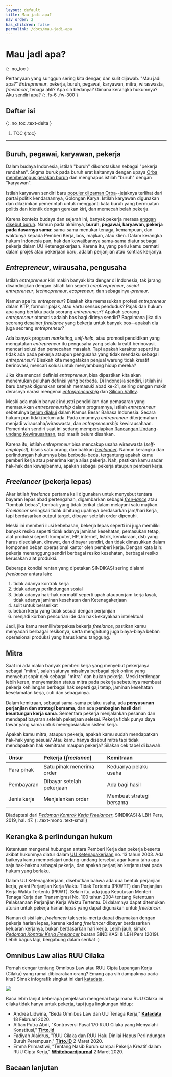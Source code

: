 ```yaml
---
layout: default
title: Mau jadi apa?
nav_order: 2
has_children: false
permalink: /docs/mau-jadi-apa
---
```


# Mau jadi apa?
{: .no_toc }

Pertanyaan yang sungguh sering kita dengar, dan sulit dijawab. "Mau jadi apa?" _Entrepreneur_, pekerja, buruh, pegawai, karyawan, mitra, wiraswasta, _freelancer_, tenaga ahli? Apa sih bedanya? Gimana kerangka hukumnya? Aku sendiri apa?
{: .fs-6 .fw-300 }

## Daftar isi
{: .no_toc .text-delta }

1. TOC
{:toc}

---

## Buruh, pegawai, karyawan, pekerja

Dalam budaya Indonesia, istilah "buruh" dikonotasikan sebagai "pekerja rendahan". Stigma buruk pada buruh erat kaitannya dengan upaya [Orba memberangus gerakan buruh](https://tirto.id/sejarah-orde-baru-melarang-peringatan-hari-buruh-ePJi) dan menghapus istilah "buruh" dengan "karyawan".

Istilah karyawan sendiri baru [populer di zaman Orba](https://historia.id/ekonomi/articles/asal-usul-istilah-karyawan-P7xaE)--jejaknya terlihat dari partai politik kendaraannya, Golongan Karya. Istilah karyawan digunakan dan dilazimkan pemerintah untuk mengganti kata buruh yang bermuatan politis dan identik dengan gerakan kiri, dan memecah belah pekerja.

Karena konteks budaya dan sejarah ini, banyak pekerja merasa [enggan disebut buruh](https://www.vice.com/id_id/article/59jxpx/ngobrol-bersama-anak-muda-pekerja-kerah-putih-yang-gamang-disebut-buruh). Namun pada akhirnya, **buruh, pegawai, karyawan, pekerja pada dasarnya sama**: sama-sama menukar tenaga, kemampuan, dan waktunya kepada Pemberi Kerja, bos, majikan, atau klien. Dalam kerangka hukum Indonesia pun, hak dan kewajibannya sama-sama diatur sebagai pekerja dalam UU Ketenagakerjaan. Karena itu, yang perlu kamu cermati dalam projek atau pekerjaan baru, adalah perjanjian atau kontrak kerjanya.

## _Entrepreneur_, wirausaha, pengusaha

Istilah _entrepreneur_ kini makin banyak kita dengar di Indonesia, tak jarang disandingkan dengan istilah lain seperti _creativepreneur_, _social entrepreneur_, _technopreneur_, _ecopreneur_, dan sebagainya-_preneur_.

Namun apa itu _entrepeneur_? Bisakah kita memasukkan profesi _entrepreneur_ dalam KTP, formulir pajak, atau kartu sensus penduduk? Pajak dan hukum apa yang berlaku pada seorang _entrepreneur_? Apakah seorang _entrepreneur_ otomatis adalah bos bagi dirinya sendiri? Bagaimana jika dia seorang desainer _freelance_ yang bekerja untuk banyak bos--apakah dia juga seorang _entrepreneur_?

Ada banyak program _marketing_, _self-help_, atau promosi pendidikan yang mengatakan _entrepreneur_ itu pengusaha yang selalu kreatif berinovasi, mencari solusi dan pemecahan masalah. Tapi apakah karakter seperti itu tidak ada pada pekerja ataupun pengusaha yang tidak mendaku sebagai _entrepreneur_? Bisakah kita mengatakan penjual warung tidak kreatif berinovasi, mencari solusi untuk menyambung hidup mereka?

Jika kita mencari definisi _entrepreneur_, bisa dipastikan kita akan menemukan puluhan definisi yang berbeda. Di Indonesia sendiri, istilah ini baru banyak digunakan setelah memasuki abad ke-21, seiring dengan makin derasnya narasi mengenai [_entrepreneurship_](https://www.wired.com/2013/11/silicon-valley-isnt-a-meritocracy-and-the-cult-of-the-entrepreneur-holds-people-back/) dan [Silicon Valley](https://link.springer.com/chapter/10.1057/9780230583603_3).

Meski ada makin banyak industri pendidikan dan pemasaran yang memasukkan _entrepreneurship_ dalam programnya, istilah _entrepreneur_ sebetulnya [belum diakui](https://kbbi.kemdikbud.go.id/entri/entrepreneur) dalam Kamus Besar Bahasa Indonesia. Secara hukum pun tidak/belum ada. Pada umumnya _entrepreneur_ diterjemahan menjadi wirausaha/wiraswasta, dan _entrepreneurship_ kewirausahaan. Pemerintah sendiri saat ini sedang mempersiapkan [Rancangan Undang](https://analisis.kontan.co.id/news/mengulas-ruu-kewirausahaan-nasional)-[undang Kewirausahaan](http://www.dpr.go.id/dokakd/dokumen/RJ2-20151210-040422-8650.pdf), tapi masih belum disahkan. 

Karena itu, istilah _entrepreneur_ bisa mencakup usaha wiraswasta (_self-employed_), bisnis satu orang, dan bahkan [_freelancer_](#freelancer). Namun kerangka dan perlindungan hukumnya bisa berbeda-beda, tergantung apakah kamu pemberi kerja atau penerima kerja alias pekerja. Nah, pastikan kamu sadar hak-hak dan kewajibanmu, apakah sebagai pekerja ataupun pemberi kerja.

## _Freelancer_ (pekerja lepas)

Akar istilah _freelance_ pertama kali digunakan untuk menyebut tentara bayaran lepas abad pertengahan, digambarkan sebagai [_free-lance_](https://www.merriam-webster.com/words-at-play/freelance-origin-meaning) atau "tombak bebas", tombak yang tidak terikat dalam melayani satu majikan. _Freelancer_ seringkali tidak dihitung upahnya berdasarkan jam/hari kerja, tapi berdasarkan output target, dibayar setelah order dipenuhi.

Meski ini memberi ilusi kebebasan, bekerja lepas seperti ini juga memiliki banyak resiko seperti tidak adanya jaminan kesehatan, pemasukan tetap, alat produksi seperti komputer, HP, internet, listrik, kendaraan, dsb yang harus disediakan, dirawat, dan dibayar sendiri, dan tidak dimasukkan dalam komponen beban operasional kantor oleh pemberi kerja. Dengan kata lain: pekerja menanggung sendiri berbagai resiko kesehatan, berbagai resiko kerusakan alat produksi.

Beberapa kondisi rentan yang dipetakan SINDIKASI sering dialami _freelancer_ antara lain:
1. tidak adanya kontrak kerja
1. tidak adanya perlindungan sosial
1. tidak adanya hak-hak normatif seperti upah ataupun jam kerja layak, tidak adanya jaminan kesehatan dan Ketenagakerjaan
1. sulit untuk berserikat
1. beban kerja yang tidak sesuai dengan perjanjian
1. menjadi korban pencurian ide dan hak kekayakaan intelektual

Jadi, jika kamu memilih/terpaksa bekerja _freelance_, pastikan kamu menyadari berbagai resikonya, serta menghitung juga biaya-biaya beban operasional produksi yang harus kamu tanggung.

## Mitra

Saat ini ada makin banyak pemberi kerja yang menyebut pekerjanya sebagai "mitra", salah satunya misalnya berbagai ojek online yang menyebut sopir ojek sebagai "mitra" dan bukan pekerja. Meski terdengar lebih keren, menyematkan status mitra pada pekerja sebetulnya membuat pekerja kehilangan berbagai hak seperti gaji tetap, jaminan kesehatan keselamatan kerja, cuti dan sebagainya.

Dalam kemitraan, sebagai sama-sama pelaku usaha, ada **penyusunan perjanjian dan strategi bersama**, dan ada **pembagian hasil dari keuntungan kerja sama**. Sementara pekerja menjalankan pesanan dan mendapat bayaran setelah pekerjaan selesai. Pekerja tidak punya daya tawar yang sama untuk menegosiasikan sistem kerja.

Apakah kamu mitra, ataupun pekerja, apakah kamu sudah mendapatkan hak-hak yang sesuai? Atau kamu hanya disebut mitra tapi tidak mendapatkan hak kemitraan maupun pekerja? Silakan cek tabel di bawah.

| Unsur        | Pekerja (_freelance_)      | Kemitraan                |
|:-------------|:---------------------------|:-------------------------|
| Para pihak   | Satu pihak menerima order  | Keduanya pelaku usaha    |
| Pembayaran   | Dibayar setelah pekerjaan  | Ada bagi hasil           |
| Jenis kerja  | Menjalankan order          | Membuat strategi bersama |

Diadaptasi dari [_Pedoman Kontrak Kerja Freelancer_](https://www.sindikasi.org/unduh/), SINDIKASI & LBH Pers, 2019, hal. 47.
{: .text-mono .text-small}

## Kerangka & perlindungan hukum

Ketentuan mengenai hubungan antara Pemberi Kerja dan pekerja beserta akibat hukumnya diatur dalam [UU Ketenagakerjaan](https://peraturan.bpk.go.id/Home/Details/43013) no. 13 tahun 2003. Ada baiknya kamu mempelajari undang-undang tersebut agar kamu tahu apa saja hak-hakmu sebagai pekerja, dan apakah perjanjian kerjamu taat pada hukum yang berlaku.

Dalam UU Ketenagakerjaan, disebutkan bahwa ada dua bentuk perjanjian kerja, yakni Perjanjian Kerja Waktu Tidak Tertentu (PKWTT) dan Perjanjian Kerja Waktu Tertentu (PKWT). Selain itu, ada juga Keputusan Menteri Tenaga Kerja dan Transmigrasi No. 100 tahun 2004 tentang Ketentuan Pelaksanaan Perjanjian Kerja Waktu Tertentu. Di dalamnya dapat ditemukan aturan untuk pekerja harian lepas yang dapat digunakan untuk _freelancer_.

Namun di sisi lain, _freelancer_ tak serta-merta dapat disamakan dengan pekerja harian lepas, karena kadang _freelancer_ dibayar berdasarkan keluaran kerjanya, bukan berdasarkan hari kerja. Lebih jauh, simak [_Pedoman Kontrak Kerja Freelancer_](https://www.sindikasi.org/unduh/) buatan SINDIKASI & LBH Pers (2019). Lebih bagus lagi, bergabung dalam serikat :)

## Omnibus Law alias RUU Cilaka

Pernah dengar tentang Omnibus Law atau RUU Cipta Lapangan Kerja (Cilaka) yang ramai dibicarakan orang? Emang apa sih dampaknya pada kita? Simak infografik singkat ini dari [katadata](https://katadata.co.id/infografik/2020/02/18/beda-omnibus-law-dan-uu-tenaga-kerja).

![](https://www.perintis.or.id/wp-content/uploads/2020/05/OmnibusLawRUUCilaka.png)

Baca lebih lanjut beberapa penjelasan mengenai bagaimana RUU Cilaka ini cilaka tidak hanya untuk pekerja, tapi juga lingkungan hidup:

* Andrea Lidwina, "Beda Omnibus Law dan UU Tenaga Kerja," **[Katadata](https://katadata.co.id/infografik/2020/02/18/beda-omnibus-law-dan-uu-tenaga-kerja)** 18 Februari 2020.
* Alfian Putra Abdi, "Kontroversi Pasal 170 RUU Cilaka yang Menyalahi Konstitusi," [**Tirto.id**](https://tirto.id/kontroversi-pasal-170-ruu-cilaka-yang-menyalahi-konstitusi-ezzE)
* Fadiyah Alaidrus, "RUU Cilaka dan RUU Halu Dinilai Hapus Perlindungan Buruh Perempuan," [**Tirto.ID**](https://tirto.id/ruu-cilaka-dan-ruu-halu-dinilai-hapus-perlindungan-buruh-perempuan-eCoA) 2 Maret 2020.
* Emma Primastiwi, "Tentang Nasib Buruh sampai Pekerja Kreatif dalam RUU Cipta Kerja," [**Whiteboardjournal**](https://www.whiteboardjournal.com/ideas/human-interest/tentang-nasib-buruh-sampai-pekerja-kreatif-dalam-ruu-cipta-kerja/) 2 Maret 2020.

## Bacaan lanjutan
